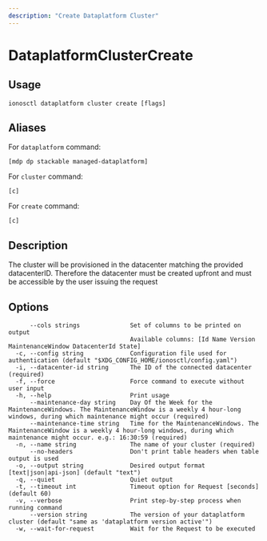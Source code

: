 ```yaml
---
description: "Create Dataplatform Cluster"
---
```


# DataplatformClusterCreate

## Usage

```text
ionosctl dataplatform cluster create [flags]
```

## Aliases

For `dataplatform` command:

```text
[mdp dp stackable managed-dataplatform]
```

For `cluster` command:

```text
[c]
```

For `create` command:

```text
[c]
```

## Description

The cluster will be provisioned in the datacenter matching the provided datacenterID. Therefore the datacenter must be created upfront and must be accessible by the user issuing the request

## Options

```text
      --cols strings              Set of columns to be printed on output 
                                  Available columns: [Id Name Version MaintenanceWindow DatacenterId State]
  -c, --config string             Configuration file used for authentication (default "$XDG_CONFIG_HOME/ionosctl/config.yaml")
  -i, --datacenter-id string      The ID of the connected datacenter (required)
  -f, --force                     Force command to execute without user input
  -h, --help                      Print usage
      --maintenance-day string    Day Of the Week for the MaintenanceWindows. The MaintenanceWindow is a weekly 4 hour-long windows, during which maintenance might occur (required)
      --maintenance-time string   Time for the MaintenanceWindows. The MaintenanceWindow is a weekly 4 hour-long windows, during which maintenance might occur. e.g.: 16:30:59 (required)
  -n, --name string               The name of your cluster (required)
      --no-headers                Don't print table headers when table output is used
  -o, --output string             Desired output format [text|json|api-json] (default "text")
  -q, --quiet                     Quiet output
  -t, --timeout int               Timeout option for Request [seconds] (default 60)
  -v, --verbose                   Print step-by-step process when running command
      --version string            The version of your dataplatform cluster (default "same as 'dataplatform version active'")
  -w, --wait-for-request          Wait for the Request to be executed
```

